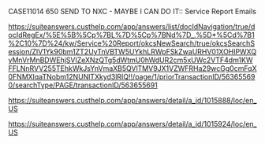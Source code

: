 CASE11014 650 SEND TO NXC - MAYBE I CAN DO IT:: Service Report Emails

https://suiteanswers.custhelp.com/app/answers/list/docIdNavigation/true/docIdRegEx/%5E%5B%5Cp%7BL%7D%5Cp%7BNd%7D_.%5D*%5Cd%7B1%2C10%7D%24/kw/Service%20Report/okcsNewSearch/true/okcsSearchSession/ZlV1Yk90bm1ZT2UyTnVBTW5UYkhLRWpFSkZwaURHV01XOHlPWXQyMnVrMnBDWEhjSVlZeXNzQTg5dWtmU0hWdUR2cm5xUWc2VTF4dm1KWFFLNnRVV255TEhkWkJsYnVmaXB5QVlTMV9JX1VZWFRHa29wcGg0cmFqX0FNMXlqaTNobm12NUNlTXkyd3lRIQ!!/page/1/priorTransactionID/563655690/searchType/PAGE/transactionID/563655691

https://suiteanswers.custhelp.com/app/answers/detail/a_id/1015888/loc/en_US

https://suiteanswers.custhelp.com/app/answers/detail/a_id/1015924/loc/en_US
